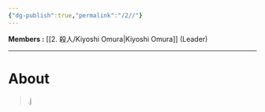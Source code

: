 ```yaml
---
{"dg-publish":true,"permalink":"/2//"}
---
```


**Members :** [[2. 殺人/Kiyoshi Omura\|Kiyoshi Omura]] (Leader)

***

# About

>.j
